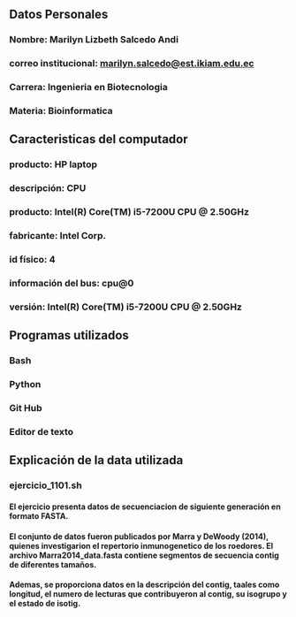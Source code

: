 ## Datos Personales 
### Nombre: Marilyn Lizbeth Salcedo Andi 
### correo institucional: marilyn.salcedo@est.ikiam.edu.ec 
### Carrera: Ingenieria en Biotecnologia 
### Materia: Bioinformatica 

## Caracteristicas del computador 
### producto: HP laptop 
### descripción: CPU
### producto: Intel(R) Core(TM) i5-7200U CPU @ 2.50GHz
### fabricante: Intel Corp.
### id físico: 4
### información del bus: cpu@0
### versión: Intel(R) Core(TM) i5-7200U CPU @ 2.50GHz

## Programas utilizados 
### Bash 
### Python 
### Git Hub 
### Editor de texto

## Explicación de la data utilizada 
### ejercicio_1101.sh

#### El ejercicio presenta datos de secuenciacion de siguiente  generación en formato FASTA.
#### El conjunto de datos fueron publicados por Marra y DeWoody (2014), quienes investigarion el repertorio inmunogenetico de los roedores. El archivo Marra2014_data.fasta contiene segmentos de secuencia contig de diferentes tamaños. 
#### Ademas, se proporciona datos en la descripción del contig, taales como longitud, el numero de lecturas que contribuyeron al contig, su isogrupo y el estado de isotig. 
